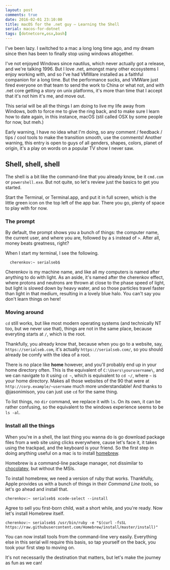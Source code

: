 ```yaml
---
layout: post
comments: true
date: 2016-02-01 23:10:00
title: macOS for the .net guy – Learning the Shell
serial: macos-for-dotnet
tags: [dotnetcore,osx,bash]
---
```

I've been lazy. I switched to a mac a long long time ago, and my dream since then has been to finally stop using windows altogether.

I've not enjoyed Windows since nautilus, which never actually got a release, and we're talking 1996. But I love .net, amongst many other ecosystems I enjoy working with, and so I've had VMWare installed as a faithful companion for a long time. But the performance sucks, and VMWare just fired everyone on that team to send the work to China or what not, and with .net core getting a story on unix platforms, it's more than time that I accept that it's not him it's me, and move out.

This serial will be all the things I am doing to live my life away from Windows, both to force me to give the ring back, and to make sure I learn how to date again, in this instance, macOS (stil called OSX by some people for now, but meh.)

Early warning, I have no idea what I'm doing, so any comment / feedback / tips / cool tools to make the transition smooth, use the comments! Another warning, this entry is open to guys of all genders, shapes, colors, planet of origin, it's a play on words on a popular TV show I never saw.

## Shell, shell, shell

The shell is a bit like the command-line that you already know, be it `cmd.com` or `powershell.exe`. But not quite, so let's review just the basics to get you started.

Start the Terminal, or Terminal.app, and put it in full screen, which is the little green icon on the top left of the app bar. There you go, plenty of space to play with for now.

### The prompt

By default, the prompt shows you a bunch of things: the computer name, the current user, and where you are, followed by a `$` instead of `>`. After all, money beats greatness, right?

When I start my terminal, I see the following.

```shell
  cherenkov:~ serialseb$
```

Cherenkov is my machine name, and like all my computers is named after anything to do with light. As an aside, it's named after the cherenkov effect, where protons and neutrons are thrown at close to the phase speed of light, but light is slowed down by heavy water, and so those particles travel faster than light in that medium, resulting in a lovely blue halo. You can't say you don't learn things on here!

### Moving around

`cd` still works, but like most modern operating systems (and technically NT too, but we never use that), things are not in the same place, because everyting starts at `/`, which is the root.

Thankfully, you already know that, because when you go to a website, say, `https://serialseb.com`, it's actually `https://serialseb.com/`, so you should already be comfy with the idea of a root.

There is no place like __home__ however, and you'll probably end up in your home directory often. This is the equivalent of `C:\Users\yourusername\`, and we can navigate to it using `cd ~`, which is equivalent to `cd ~/`, where `~` is your home directory. Makes all those websites of the 90 that were at `http://corp.example/~username` much more understandable! And thanks to @jasonimison, you can just use `cd` for the same thing.

To list things, no `dir` command, we replace it with `ls`. On its own, it can be rather confusing, so the equivalent to the windows experience seems to be `ls -al`.

### Install all the things

When you're in a shell, the last thing you wanna do is go download package files from a web site using clicks everywhere, cause let's face it, it takes using the trackpad, and the keyboard is your friend. So the first step in doing anything useful on a mac is to install [homebrew][homebrew].

Homebrew is a command-line package manager, not dissimilar to [chocolatey][chocolatey], but without the MSIs.

To install homebrew, we need a version of ruby that works. Thankfully, Apple provides us with a bunch of things in their _Command Line tools_, so let's go ahead and install that.

```
cherenkov:~ serialseb$ xcode-select --install
```

Agree to sell you first-born child, wait a short while, and you're ready. Now let's install Homebrew itself.

```
cherenkov:~ serialseb$ /usr/bin/ruby -e "$(curl -fsSL https://raw.githubusercontent.com/Homebrew/install/master/install)"
```

You can now install tools from the command-line very easily. Everything else in this serial will require this basis, so tap yourself on the back, you took your first step to moving on.

It's not necessarily the destination that matters, but let's make the journey as fun as we can!

[homebrew]: <http://homebrew.sh>
[chocolatey]: <https://chocolatey.org>
